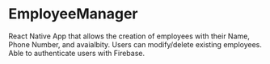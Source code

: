 # EmployeeManager
React Native App that allows the creation of employees with their Name, Phone Number, and avaialbity. Users can modify/delete existing employees. Able to authenticate users with Firebase. 
